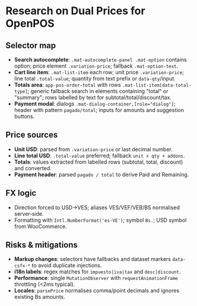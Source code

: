 # Research on Dual Prices for OpenPOS

## Selector map
- **Search autocomplete**: `.mat-autocomplete-panel .mat-option` contains option; price element `.variation-price`; fallback `.mat-option-text`.
- **Cart line item**: `.mat-list-item` each row; unit price `.variation-price`; line total `.total-value`; quantity from text prefix or `data-qty`/input.
- **Totals area**: `app-pos-order-total` with rows `.mat-list-item[data-total-type]`; generic fallback search in elements containing "total" or "summary"; rows labelled by text for subtotal/total/discount/tax.
- **Payment modal**: dialogs `.mat-dialog-container,[role="dialog"]`; header with pattern `pagado/total`; inputs for amounts and suggestion buttons.

## Price sources
- **Unit USD**: parsed from `.variation-price` or last decimal number.
- **Line total USD**: `.total-value` preferred; fallback `unit × qty + addons`.
- **Totals**: values extracted from labelled rows (subtotal, total, discount) and converted.
- **Payment header**: parsed `pagado / total` to derive Paid and Remaining.

## FX logic
- Direction forced to USD→VES; aliases VES/VEF/VEB/BS normalised server‑side.
- Formatting with `Intl.NumberFormat('es-VE')`; symbol `Bs.`; USD symbol from WooCommerce.

## Risks & mitigations
- **Markup changes**: selectors have fallbacks and dataset markers `data-csfx-*` to avoid duplicate injections.
- **i18n labels**: regex matches for `impuesto|iva|tax` and `desc|discount`.
- **Performance**: single `MutationObserver` with `requestAnimationFrame` throttling (<2ms typical).
- **Locales**: `parsePrice` normalises comma/point decimals and ignores existing Bs amounts.
